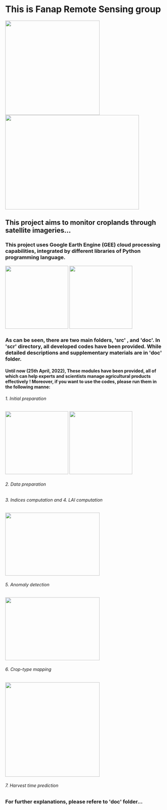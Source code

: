 # This is Fanap Remote Sensing group


<img src="https://user-images.githubusercontent.com/34648501/165074079-1829651f-a686-4d65-99f0-b25860ed1d39.jpg" width="300" height="300"/> <img src="https://user-images.githubusercontent.com/34648501/165074750-7f521139-5115-40c4-aaee-2c974080e1aa.jpg" width="425" height="300"/>



## This project aims to monitor croplands through satellite imageries...


### This project uses Google Earth Engine (GEE) cloud processing capabilities, integrated by different libraries of Python programming language.


<img src="https://user-images.githubusercontent.com/34648501/165079936-66139bf9-72b1-4968-8b98-274da46a8607.png" width="200" height="200"/> <img src="https://user-images.githubusercontent.com/34648501/165079954-d3543285-1965-4018-ac68-d1ebad83bf4c.png" width="200" height="200"/>


### As can be seen, there are two main folders, 'src' , and 'doc'. In 'scr' directory, all developed codes have been provided. While detailed descriptions and supplementary materials are in 'doc' folder.

#### Until now (25th April, 2022), These modules have been provided, all of which can help experts and scientists manage agricultural products effectively ! Moreover, if you want to use the codes, please run them in the following manne:

###### 1. Initial preparation

<img src="https://user-images.githubusercontent.com/34648501/165078807-6af5909f-510e-4a46-b2be-879eb5cb3c29.jpg" width="200" height="200"/> <img src="https://user-images.githubusercontent.com/34648501/165079209-0998b90e-3a1b-458b-b58c-ae4b24226cdb.png" width="200" height="200"/>

###### 2. Data preparation
###### 3. Indices computation and 4. LAI computation

<img src="https://user-images.githubusercontent.com/34648501/165081138-c4544f04-be20-4dc5-92b1-fb446bb0e247.JPG" width="300" height="200"/>

###### 5. Anomaly detection

<img src="https://user-images.githubusercontent.com/34648501/165080642-73138969-598b-4efa-a916-3361d45b3514.JPG" width="300" height="200"/>

###### 6. Crop-type mapping

<img src="https://user-images.githubusercontent.com/34648501/165080908-f76d9481-cc99-46ee-9f10-f4c0c0f77b6d.JPG" width="300" height="300"/>

###### 7. Harvest time prediction


### For further explanations, please refere to 'doc' folder...
